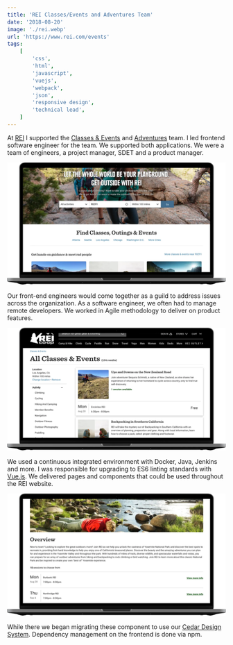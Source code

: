 ```yaml
---
title: 'REI Classes/Events and Adventures Team'
date: '2018-08-20'
image: './rei.webp'
url: 'https://www.rei.com/events'
tags:
    [
        'css',
        'html',
        'javascript',
        'vuejs',
        'webpack',
        'json',
        'responsive design',
        'technical lead',
    ]
---
```


At [REI](https://www.rei.com) I supported the [Classes &amp; Events](https://www.rei.com/events) and [Adventures](https://www.rei.com/adventures) team. I led frontend software engineer for the team. We supported both applications. We were a team of engineers, a project manager, SDET and a product manager.

![REI 1](./rei-1.webp)

Our front-end engineers would come together as a guild to address issues across the organization. As a software engineer, we often had to manage remote developers. We worked in Agile methodology to deliver on product features.

![REI 2](./rei-2.webp)

We used a continuous integrated environment with Docker, Java, Jenkins and more. I was responsible for upgrading to ES6 linting standards with [Vue.js](https://vuejs.org). We delivered pages and components that could be used throughout the REI website.

![REI 3](./rei-3.webp)

While there we began migrating these component to use our [Cedar Design System](https://rei.github.io/rei-cedar-docs/). Dependency management on the frontend is done via npm.

